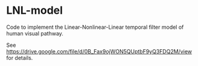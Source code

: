 # LNL-model
Code to implement the Linear-Nonlinear-Linear temporal filter model of human visual pathway.

See https://drive.google.com/file/d/0B_Fax9ojWON5QUptbF9yQ3FDQ2M/view for details.
